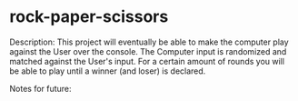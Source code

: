 # rock-paper-scissors
Description:
This project will eventually be able to make the computer play against the User over the console. The Computer input is randomized and matched against the User's input.
For a certain amount of rounds you will be able to play until a winner (and loser) is declared.

Notes for future: 